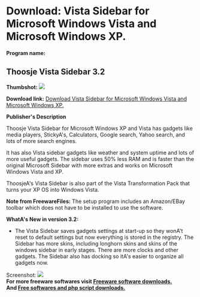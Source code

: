 # Download: Vista Sidebar for Microsoft Windows Vista and Microsoft Windows XP.

**Program name:**

## Thoosje Vista Sidebar 3.2

  
**Thumbshot:** ![](http://www.freewarefiles.com/screenshot/thjvistasdbar_md.jpg)   
  
**Download link:** [Download Vista Sidebar for Microsoft Windows Vista and Microsoft Windows XP.](http://freesoftwares.boysofts.com/Thoosje-Vista-Sidebar_program_53609.html)  
  


**Publisher's Description**  
  


Thoosje Vista Sidebar for Microsoft Windows XP and Vista has gadgets like media players, StickyA's, Calculators, Google search, Yahoo search, and lots of more search engines. 

It has also Vista sidebar gadgets like weather and system uptime and lots of more useful gadgets. The sidebar uses 50% less RAM and is faster than the original Microsoft Sidebar with more extras and works on Microsoft Windows Vista and XP. 

ThoosjeA's Vista Sidebar is also part of the Vista Transformation Pack that turns your XP OS into Windows Vista. 

**Note from FreewareFiles:** The setup program includes an Amazon/EBay toolbar which does not have to be installed to use the software.

**WhatA's New in version 3.2:**

  * The Vista Sidebar saves gadgets settings at start-up so they wonA't reset to default settings but now everything is stored in the registry. The Sidebar has more skins, including longhorn skins and skins of the windows sidebar in early stages. There are more clocks and other gadgets. The Sidebar also has docking so itA's easier to organize all gadgets now. 

  
  
Screenshot: ![](http://www.freewarefiles.com/screenshot/thjvistasdbar.jpg)   
**For more freeware softwares visit [Freeware software downloads.](http://freesoftwares.boysofts.com/)**   
**And [Free softwares and php script downloads.](http://www.boysofts.com/)**
